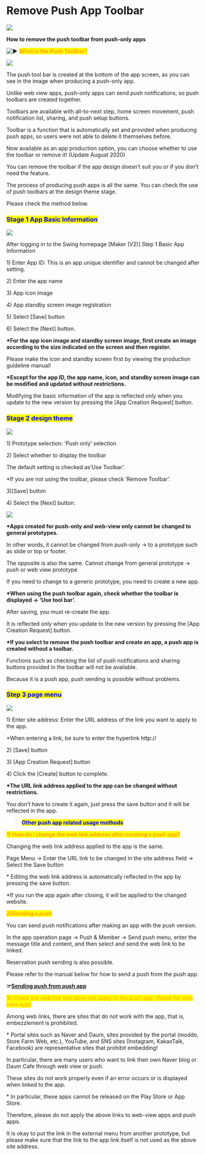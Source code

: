 # Remove Push App Toolbar

![](https://support.swing2app.com/wp-content/uploads/2020/08/dgyb.png)

**How to remove the push toolbar from push-only apps**



<img src="https://s.w.org/images/core/emoji/11/svg/25b6.svg" alt="▶" data-size="line"> <mark style="color:orange;">**What is the Push Toolbar?**</mark>

![](https://support.swing2app.com/wp-content/uploads/2020/08/Group-1.png)

The push tool bar is created at the bottom of the app screen, as you can see in the image when producing a push-only app.

Unlike web view apps, push-only apps can send push notifications, so push toolbars are created together.

Toolbars are available with all-to-next step, home screen movement, push notification list, sharing, and push setup buttons.

Toolbar is a function that is automatically set and provided when producing push apps, so users were not able to delete it themselves before.

Now available as an app production option, you can choose whether to use the toolbar or remove it! (Update August 2020)

You can remove the toolbar if the app design doesn’t suit you or if you don’t need the feature.

The process of producing push apps is all the same. You can check the use of push toolbars at the design theme stage.

Please check the method below.



### <mark style="color:blue;">**Stage 1 App Basic Information**</mark>

![](https://support.swing2app.com/wp-content/uploads/2020/08/gdhd.png)

After logging in to the Swing homepage \[Maker (V2)] Step 1 Basic App Information

1\) Enter App ID: This is an app unique identifier and cannot be changed after setting.

2\) Enter the app name

3\) App icon image

4\) App standby screen image registration

5\) Select \[Save] button

6\) Select the \[Next] button.



**\*For the app icon image and standby screen image, first create an image according to the size indicated on the screen and then register.**

Please make the icon and standby screen first by viewing the production guideline manual!

**\*Except for the app ID, the app name, icon, and standby screen image can be modified and updated without restrictions.**

Modifying the basic information of the app is reflected only when you update to the new version by pressing the \[App Creation Request] button.



### <mark style="color:blue;">**Stage 2 design theme**</mark>

![](https://support.swing2app.com/wp-content/uploads/2020/08/hsgheknk.png)

1\) Prototype selection: ‘Push only’ selection

2\) Select whether to display the toolbar

The default setting is checked as’Use Toolbar’.

\*If you are not using the toolbar, please check ‘Remove Toolbar’.

3\)\[Save] button

4\) Select the \[Next] button.



![](https://support.swing2app.com/wp-content/uploads/2020/08/idhdxj.png)

**\*Apps created for push-only and web-view only cannot be changed to general prototypes.**

In other words, it cannot be changed from push-only → to a prototype such as slide or top or footer.

The opposite is also the same. Cannot change from general prototype → push or web view prototype

If you need to change to a generic prototype, you need to create a new app.



**\*When using the push toolbar again, check whether the toolbar is displayed → ‘Use tool bar’.**

After saving, you must re-create the app.

It is reflected only when you update to the new version by pressing the \[App Creation Request] button.



**\*If you select to remove the push toolbar and create an app, a push app is created without a toolbar.**

Functions such as checking the list of push notifications and sharing buttons provided in the toolbar will not be available.

Because it is a push app, push sending is possible without problems.



### <mark style="color:blue;">**Step 3 page menu**</mark>

![](https://support.swing2app.com/wp-content/uploads/2020/08/djdl.png)

1\) Enter site address: Enter the URL address of the link you want to apply to the app.

\*When entering a link, be sure to enter the hyperlink http://

2\) \[Save] button

3\) \[App Creation Request] button

4\) Click the \[Create] button to complete.



**\*The URL link address applied to the app can be changed without restrictions.**

You don’t have to create it again, just press the save button and it will be reflected in the app.



> <mark style="color:blue;">**Other push app related usage methods**</mark>
>
>

<mark style="color:orange;">**1) How do I change the web link address after creating a push app?**</mark>

Changing the web link address applied to the app is the same.

Page Menu → Enter the URL link to be changed in the site address field → Select the Save button

\* Editing the web link address is automatically reflected in the app by pressing the save button.

\*If you run the app again after closing, it will be applied to the changed website.



<mark style="color:orange;">**2)Sending a push**</mark>

You can send push notifications after making an app with the push version.

In the app operation page → Push & Member → Send push menu, enter the message title and content, and then select and send the web link to be linked.

Reservation push sending is also possible.

Please refer to the manual below for how to send a push from the push app.

**☞**[**Sending push from push app**](../../appmanage/pushmember/pushapp-push.md)



<mark style="color:orange;">3) Check the web link that does not apply to the push app. (Same for web view app)</mark>

Among web links, there are sites that do not work with the app, that is, embezzlement is prohibited.

\* Portal sites such as Naver and Daum, sites provided by the portal (moddo, Store Farm Web, etc.), YouTube, and SNS sites (Instagram, KakaoTalk, Facebook) are representative sites that prohibit embedding!

In particular, there are many users who want to link their own Naver blog or Daum Cafe through web view or push.

These sites do not work properly even if an error occurs or is displayed when linked to the app.

\* In particular, these apps cannot be released on the Play Store or App Store.

Therefore, please do not apply the above links to web-view apps and push apps.

It is okay to put the link in the external menu from another prototype, but please make sure that the link to the app link itself is not used as the above site address.
